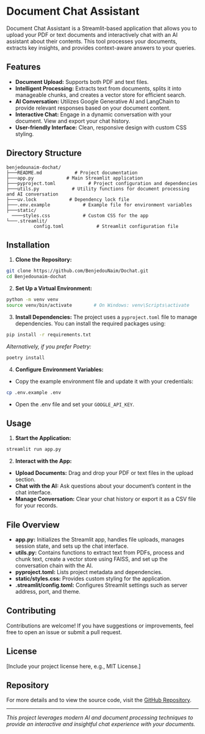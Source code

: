 # Document Chat Assistant

Document Chat Assistant is a Streamlit-based application that allows you to upload your PDF or text documents and interactively chat with an AI assistant about their contents. This tool processes your documents, extracts key insights, and provides context-aware answers to your queries.

## Features

- **Document Upload:** Supports both PDF and text files.
- **Intelligent Processing:** Extracts text from documents, splits it into manageable chunks, and creates a vector store for efficient search.
- **AI Conversation:** Utilizes Google Generative AI and LangChain to provide relevant responses based on your document content.
- **Interactive Chat:** Engage in a dynamic conversation with your document. View and export your chat history.
- **User-friendly Interface:** Clean, responsive design with custom CSS styling.

## Directory Structure

```
benjedounaim-dochat/
├───README.md            # Project documentation
├───app.py            # Main Streamlit application
├───pyproject.toml            # Project configuration and dependencies
├───utils.py            # Utility functions for document processing and AI conversation
├───uv.lock            # Dependency lock file
├───.env.example            # Example file for environment variables
├───static/
  ────styles.css            # Custom CSS for the app
└───.streamlit/
          config.toml            # Streamlit configuration file
```

## Installation

1. **Clone the Repository:**
  ```bash
git clone https://github.com/BenjedouNaim/Dochat.git
cd Benjedounaim-dochat
```

2. **Set Up a Virtual Environment:**
  ```bash
python -m venv venv
source venv/bin/activate        # On Windows: venv\Scripts\activate
```

3. **Install Dependencies:**
  The project uses a `pyproject.toml` file to manage dependencies. You can install the required packages using:
  ```bash
pip install -r requirements.txt
```
  *Alternatively, if you prefer Poetry:*
  ```bash
poetry install
```

4. **Configure Environment Variables:**
  - Copy the example environment file and update it with your credentials:
  ```bash
cp .env.example .env
```
  - Open the .env file and set your `GOOGLE_API_KEY`.

## Usage

1. **Start the Application:**
  ```bash
streamlit run app.py
```

2. **Interact with the App:**
  - **Upload Documents:** Drag and drop your PDF or text files in the upload section.
  - **Chat with the AI:** Ask questions about your document’s content in the chat interface.
  - **Manage Conversation:** Clear your chat history or export it as a CSV file for your records.

## File Overview

- **app.py:** Initializes the Streamlit app, handles file uploads, manages session state, and sets up the chat interface.
- **utils.py:** Contains functions to extract text from PDFs, process and chunk text, create a vector store using FAISS, and set up the conversation chain with the AI.
- **pyproject.toml:** Lists project metadata and dependencies.
- **static/styles.css:** Provides custom styling for the application.
- **.streamlit/config.toml:** Configures Streamlit settings such as server address, port, and theme.

## Contributing

Contributions are welcome! If you have suggestions or improvements, feel free to open an issue or submit a pull request.

## License

[Include your project license here, e.g., MIT License.]

## Repository

For more details and to view the source code, visit the [GitHub Repository](https://github.com/BenjedouNaim/Dochat).

---

*This project leverages modern AI and document processing techniques to provide an interactive and insightful chat experience with your documents.*